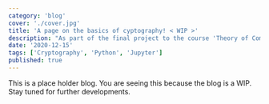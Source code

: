 ```yaml
---
category: 'blog'
cover: './cover.jpg'
title: 'A page on the basics of cyptography! < WIP >'
description: "As part of the final project to the course 'Theory of Computation' from the Universidad de los Andes, my team and I developed a static site to showcase our research."
date: '2020-12-15'
tags: ['Cryptography', 'Python', 'Jupyter']
published: true
---
```


This is a place holder blog. You are seeing this because the blog is a WIP. Stay tuned for further developments.